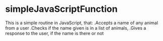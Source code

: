# simpleJavaScriptFunction

This is a simple routine in JavaScript, that:
  .Accepts a name of any animal from a user
  .Checks if the name given is in a list of animals,
  .Gives a response to the user, if the name is there or not
